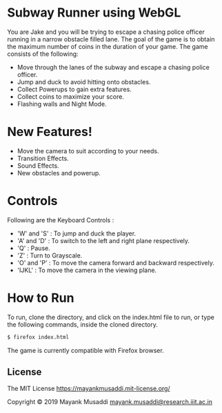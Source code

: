 # Subway Runner using WebGL

You are Jake and you will be trying to escape a chasing police officer running in a narrow obstacle filled lane.
The goal of the game is to obtain the maximum number of coins in the duration of your game.  The game consists of the following:
  - Move through the lanes of the subway and escape a chasing police officer.
  - Jump and duck to avoid hitting onto obstacles.
  - Collect Powerups to gain extra features.
  - Collect coins to maximize your score.
  - Flashing walls and Night Mode.

# New Features!

  - Move the camera to suit according to your needs.
  - Transition Effects.
  - Sound Effects.
  - New obstacles and powerup.

# Controls

Following are the Keyboard Controls : 
  - 'W' and 'S' : To jump and duck the player.
  - 'A' and 'D' : To switch to the left and right plane respectively.
  - 'Q' : Pause.
  - 'Z' : Turn to Grayscale.
  - 'O' and 'P' : To move the camera forward and backward respectively.
  - 'IJKL' : To move the camera in the viewing plane.

# How to Run

To run, clone the directory, and click on the index.html file to run, or type the following commands, inside the cloned directory.

```sh
$ firefox index.html
```
The game is currently compatible with Firefox browser.

License
-------
The MIT License https://mayankmusaddi.mit-license.org/

Copyright &copy; 2019 Mayank Musaddi <mayank.musaddi@research.iiit.ac.in>
